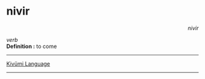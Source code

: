 
# nivir

<div align="right"><i>nivir</i></div>

*verb*  
**Definition :** to come  

---

[Kivümi Language](../README.md)

---

